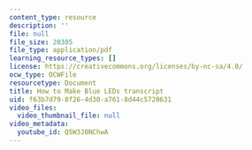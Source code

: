```yaml
---
content_type: resource
description: ''
file: null
file_size: 20305
file_type: application/pdf
learning_resource_types: []
license: https://creativecommons.org/licenses/by-nc-sa/4.0/
ocw_type: OCWFile
resourcetype: Document
title: How to Make Blue LEDs transcript
uid: f63b7d79-8f26-4d30-a761-8d44c5720631
video_files:
  video_thumbnail_file: null
video_metadata:
  youtube_id: Q5W3J0NChwA
---
```

